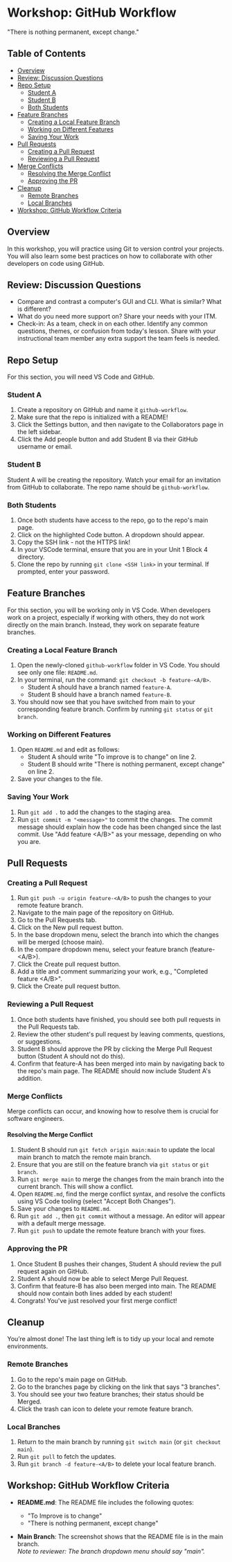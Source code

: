 # Workshop: GitHub Workflow

"There is nothing permanent, except change."

## Table of Contents
- [Overview](#overview)
- [Review: Discussion Questions](#review-discussion-questions)
- [Repo Setup](#repo-setup)
  - [Student A](#student-a)
  - [Student B](#student-b)
  - [Both Students](#both-students)
- [Feature Branches](#feature-branches)
  - [Creating a Local Feature Branch](#creating-a-local-feature-branch)
  - [Working on Different Features](#working-on-different-features)
  - [Saving Your Work](#saving-your-work)
- [Pull Requests](#pull-requests)
  - [Creating a Pull Request](#creating-a-pull-request)
  - [Reviewing a Pull Request](#reviewing-a-pull-request)
- [Merge Conflicts](#merge-conflicts)
  - [Resolving the Merge Conflict](#resolving-the-merge-conflict)
  - [Approving the PR](#approving-the-pr)
- [Cleanup](#cleanup)
  - [Remote Branches](#remote-branches)
  - [Local Branches](#local-branches)
- [Workshop: GitHub Workflow Criteria](#workshop-github-workflow-criteria)

## Overview
In this workshop, you will practice using Git to version control your projects. You will also learn some best practices on how to collaborate with other developers on code using GitHub.

## Review: Discussion Questions
- Compare and contrast a computer's GUI and CLI. What is similar? What is different?
- What do you need more support on? Share your needs with your ITM.
- Check-in: As a team, check in on each other. Identify any common questions, themes, or confusion from today's lesson. Share with your instructional team member any extra support the team feels is needed.

## Repo Setup
For this section, you will need VS Code and GitHub.

### Student A
1. Create a repository on GitHub and name it `github-workflow`.
2. Make sure that the repo is initialized with a README!
3. Click the Settings button, and then navigate to the Collaborators page in the left sidebar.
4. Click the Add people button and add Student B via their GitHub username or email.

### Student B
Student A will be creating the repository. Watch your email for an invitation from GitHub to collaborate. The repo name should be `github-workflow`.

### Both Students
1. Once both students have access to the repo, go to the repo's main page.
2. Click on the highlighted Code button. A dropdown should appear.
3. Copy the SSH link - not the HTTPS link!
4. In your VSCode terminal, ensure that you are in your Unit 1 Block 4 directory.
5. Clone the repo by running `git clone <SSH link>` in your terminal. If prompted, enter your password.

## Feature Branches
For this section, you will be working only in VS Code. When developers work on a project, especially if working with others, they do not work directly on the main branch. Instead, they work on separate feature branches.

### Creating a Local Feature Branch
1. Open the newly-cloned `github-workflow` folder in VS Code. You should see only one file: `README.md`.
2. In your terminal, run the command: `git checkout -b feature-<A/B>`.
   - Student A should have a branch named `feature-A`.
   - Student B should have a branch named `feature-B`.
3. You should now see that you have switched from main to your corresponding feature branch. Confirm by running `git status` or `git branch`.

### Working on Different Features
1. Open `README.md` and edit as follows:
   - Student A should write "To improve is to change" on line 2.
   - Student B should write "There is nothing permanent, except change" on line 2.
2. Save your changes to the file.

### Saving Your Work
1. Run `git add .` to add the changes to the staging area.
2. Run `git commit -m "<message>"` to commit the changes. The commit message should explain how the code has been changed since the last commit. Use "Add feature <A/B>" as your message, depending on who you are.

## Pull Requests

### Creating a Pull Request
1. Run `git push -u origin feature-<A/B>` to push the changes to your remote feature branch.
2. Navigate to the main page of the repository on GitHub.
3. Go to the Pull Requests tab.
4. Click on the New pull request button.
5. In the base dropdown menu, select the branch into which the changes will be merged (choose main).
6. In the compare dropdown menu, select your feature branch (feature-<A/B>).
7. Click the Create pull request button.
8. Add a title and comment summarizing your work, e.g., "Completed feature <A/B>".
9. Click the Create pull request button.

### Reviewing a Pull Request
1. Once both students have finished, you should see both pull requests in the Pull Requests tab.
2. Review the other student's pull request by leaving comments, questions, or suggestions.
3. Student B should approve the PR by clicking the Merge Pull Request button (Student A should not do this).
4. Confirm that feature-A has been merged into main by navigating back to the repo's main page. The README should now include Student A's addition.

### Merge Conflicts
Merge conflicts can occur, and knowing how to resolve them is crucial for software engineers.

#### Resolving the Merge Conflict
1. Student B should run `git fetch origin main:main` to update the local main branch to match the remote main branch.
2. Ensure that you are still on the feature branch via `git status` or `git branch`.
3. Run `git merge main` to merge the changes from the main branch into the current branch. This will show a conflict.
4. Open `README.md`, find the merge conflict syntax, and resolve the conflicts using VS Code tooling (select "Accept Both Changes").
5. Save your changes to `README.md`.
6. Run `git add .`, then `git commit` without a message. An editor will appear with a default merge message.
7. Run `git push` to update the remote feature branch with your fixes.

### Approving the PR
1. Once Student B pushes their changes, Student A should review the pull request again on GitHub.
2. Student A should now be able to select Merge Pull Request.
3. Confirm that feature-B has also been merged into main. The README should now contain both lines added by each student!
4. Congrats! You've just resolved your first merge conflict!

## Cleanup
You’re almost done! The last thing left is to tidy up your local and remote environments.

### Remote Branches
1. Go to the repo's main page on GitHub.
2. Go to the branches page by clicking on the link that says "3 branches".
3. You should see your two feature branches; their status should be Merged.
4. Click the trash can icon to delete your remote feature branch.

### Local Branches
1. Return to the main branch by running `git switch main` (or `git checkout main`).
2. Run `git pull` to fetch the updates.
3. Run `git branch -d feature-<A/B>` to delete your local feature branch.

## Workshop: GitHub Workflow Criteria
- **README.md**: The README file includes the following quotes:
  - "To Improve is to change"
  - "There is nothing permanent, except change"
  
- **Main Branch**: The screenshot shows that the README file is in the main branch.  
  *Note to reviewer: The branch dropdown menu should say "main".*